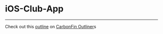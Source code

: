 # iOS-Club-App
----
Check out this [outline](https://cfoutliner.appspot.com/?view=SDF0US1NG) on [CarbonFin Outliner](http://carbonfin.com/ffff)s
